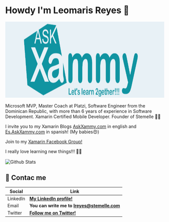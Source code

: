 # Howdy I'm Leomaris Reyes 🙋‍

<img src="https://github.com/LeomarisReyes/leomarisreyes/blob/master/LogoAskXammy.jpeg" height="240" width="910" title="AskXammy"/>


Microsoft MVP, Master Coach at Platzi, Software Engineer from the Dominican Republic, with more than 6 years of experience in Software Development. Xamarin Certified Mobile Developer. Founder  of Stemelle 👩‍💻

I invite you to my Xamarin Blogs <a href="https://askxammy.com">AskXammy.com</a> in english and <a href="https://es.askxammy.com">Es.AskXammy.com</a> in spanish! (My babies😍)

Join to my <a href="https://www.facebook.com/groups/aprendiendoxamarinformsynetcore">Xamarin Facebook Group!</a> 

I really love learning new things!!! 💚💕

<img align="center" src="https://github-readme-stats.vercel.app/api?username=LeomarisReyes&include_all_commits=true&count_private=true&show_icons=true&line_height=20&title_color=d55e9a&icon_color=2234AE&text_color=D3D3D3&bg_color=0,000000,130F40" alt="Github Stats">


## 📝 Contac me 

| Social | Link |
|---|---|
|LinkedIn |**[My LinkedIn profile!](https://do.linkedin.com/in/leomaris-reyes-1b598661)**|
|Email | **You can write me to <a href="mailto:lreyes@stemelle.com">lreyes@stemelle.com<a>**|
|Twitter | **[Follow me on Twitter!](https://twitter.com/LeomarisReyes11)**|


